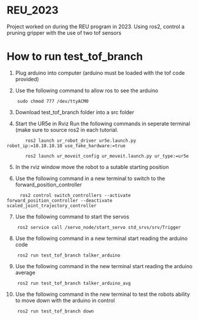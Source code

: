 # REU_2023
Project worked on during the REU program in 2023. Using ros2, control a pruning gripper with the use of two tof sensors 

# How to run test_tof_branch

1. Plug arduino into computer (arduino must be loaded with the tof code provided)
  
2. Use the following command to allow ros to see the arduino
```
    sudo chmod 777 /dev/ttyACM0
```
3. Download test_tof_branch folder into a src folder 

4. Start the UR5e in Rviz
     Run the following commands in seperate terminal (make sure to source ros2 in each tutorial.
```
       ros2 launch ur_robot_driver ur5e.launch.py robot_ip:=10.10.10.10 use_fake_hardware:=true
```
```
       ros2 launch ur_moveit_config ur_moveit.launch.py ur_type:=ur5e
```  
5. In the rviz window move the robot to a sutable starting position
   
6. Use the following command in a new terminal to switch to the forward_position_controller 
```
     ros2 control switch_controllers --activate forward_position_controller --deactivate scaled_joint_trajectory_controller
```
7. Use the following command to start the servos
```
    ros2 service call /servo_node/start_servo std_srvs/srv/Trigger
```
8. Use the following command in a new terminal start reading the arduino code 
```
    ros2 run test_tof_branch talker_arduino
```
9. Use the following command in the new terminal start reading the arduino average 
```
    ros2 run test_tof_branch talker_arduino_avg
```
10. Use the following command in the new terminal to test the robots ability to move down with the arduino in control 
```
    ros2 run test_tof_branch down  
```
       
